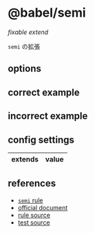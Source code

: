 # @babel/semi

_fixable_ _extend_

`semi` の拡張

## options

## correct example

## incorrect example

## config settings

| extends | value |
| ------- | ----- |

## references

- [`semi` rule](../../eslint/semi.md)
- [official document](https://github.com/babel/babel/tree/main/eslint/babel-eslint-plugin)
- [rule source](https://github.com/babel/babel/blob/main/eslint/babel-eslint-plugin/src/rules/semi.cjs)
- [test source](https://github.com/babel/babel/blob/main/eslint/babel-eslint-plugin/test/rules/semi.js)

